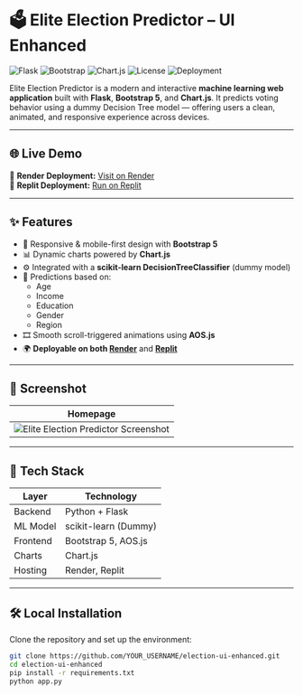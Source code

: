 # 🗳️ Elite Election Predictor – UI Enhanced

![Flask](https://img.shields.io/badge/Backend-Flask-blue)
![Bootstrap](https://img.shields.io/badge/Frontend-Bootstrap5-purple)
![Chart.js](https://img.shields.io/badge/Charts-Chart.js-orange)
![License](https://img.shields.io/badge/License-MIT-green)
![Deployment](https://img.shields.io/badge/Deploy-Replit%20%7C%20Render-success)

Elite Election Predictor is a modern and interactive **machine learning web application** built with **Flask**, **Bootstrap 5**, and **Chart.js**. It predicts voting behavior using a dummy Decision Tree model — offering users a clean, animated, and responsive experience across devices.

---

## 🌐 Live Demo

🔗 **Render Deployment:** [Visit on Render](https://election-prediction-app.onrender.com)  
🔗 **Replit Deployment:** [Run on Replit](https://35303ec4-d441-4013-abcc-6263b3f83365-00-3hca24q1b3h8b.sisko.replit.dev/)

---

## ✨ Features

- 🎨 Responsive & mobile-first design with **Bootstrap 5**
- 📊 Dynamic charts powered by **Chart.js**
- ⚙️ Integrated with a **scikit-learn DecisionTreeClassifier** (dummy model)
- 🧠 Predictions based on:
  - Age
  - Income
  - Education
  - Gender
  - Region
- 🎞️ Smooth scroll-triggered animations using **AOS.js**
- 🌍 **Deployable on both [Render](https://render.com)** and **[Replit](https://replit.com)**

---

## 📸 Screenshot

| Homepage |
|----------|
| ![Elite Election Predictor Screenshot](https://i.imgur.com/qHapRzv.png) |

---

## 🚀 Tech Stack

| Layer          | Technology           |
|----------------|----------------------|
| Backend        | Python + Flask       |
| ML Model       | scikit-learn (Dummy) |
| Frontend       | Bootstrap 5, AOS.js  |
| Charts         | Chart.js             |
| Hosting        | Render, Replit       |

---

## 🛠️ Local Installation

Clone the repository and set up the environment:

```bash
git clone https://github.com/YOUR_USERNAME/election-ui-enhanced.git
cd election-ui-enhanced
pip install -r requirements.txt
python app.py
